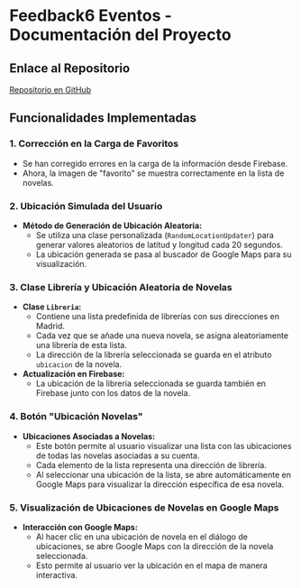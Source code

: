 # Feedback6 Eventos - Documentación del Proyecto

## Enlace al Repositorio

[Repositorio en GitHub](https://github.com/jmartter/Feedback6_eventos.git)

## Funcionalidades Implementadas

### 1. **Corrección en la Carga de Favoritos**
- Se han corregido errores en la carga de la información desde Firebase.
- Ahora, la imagen de "favorito" se muestra correctamente en la lista de novelas.

### 2. **Ubicación Simulada del Usuario**
- **Método de Generación de Ubicación Aleatoria:**
    - Se utiliza una clase personalizada (`RandomLocationUpdater`) para generar valores aleatorios de latitud y longitud cada 20 segundos.
    - La ubicación generada se pasa al buscador de Google Maps para su visualización.

### 3. **Clase Librería y Ubicación Aleatoria de Novelas**
- **Clase `Libreria`:**
    - Contiene una lista predefinida de librerías con sus direcciones en Madrid.
    - Cada vez que se añade una nueva novela, se asigna aleatoriamente una librería de esta lista.
    - La dirección de la librería seleccionada se guarda en el atributo `ubicacion` de la novela.
- **Actualización en Firebase:**
    - La ubicación de la librería seleccionada se guarda también en Firebase junto con los datos de la novela.

### 4. **Botón "Ubicación Novelas"**
- **Ubicaciones Asociadas a Novelas:**
    - Este botón permite al usuario visualizar una lista con las ubicaciones de todas las novelas asociadas a su cuenta.
    - Cada elemento de la lista representa una dirección de librería.
    - Al seleccionar una ubicación de la lista, se abre automáticamente en Google Maps para visualizar la dirección específica de esa novela.

### 5. **Visualización de Ubicaciones de Novelas en Google Maps**
- **Interacción con Google Maps:**
    - Al hacer clic en una ubicación de novela en el diálogo de ubicaciones, se abre Google Maps con la dirección de la novela seleccionada.
    - Esto permite al usuario ver la ubicación en el mapa de manera interactiva.